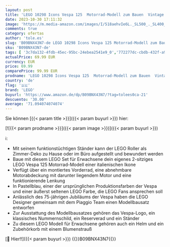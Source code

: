 ```yaml
---
layout: post
title: 'LEGO 10298 Icons Vespa 125  Motorrad-Modell zum Bauen  Vintage Roller aus Italien  Modellbausatz für Erwachsene  Austellungsstück als Zimmer-Deko  Geschenke für Frauen und Männer'
date: 2023-10-30 17:11:32
image: 'https://m.media-amazon.com/images/I/518aehvIe6L._SL500_._SL400_.jpg'
comments: true
category: ofertas
author: 'tole.es'
slug: 'B09BNX43N7-de LEGO 10298 Icons Vespa 125 Motorrad-Modell zum Bauen...'
sku: 'B09BNX43N7-de'
tags: [ '3c7da132-4fdb-45ec-95bc-24ebea2541e9_0','772277dc-cbdb-432f-a915-25a321e9ed8c_0','772277dc-cbdb-432f-a915-25a321e9ed8c_3901','Arborist Merchandising Root','Bauspielzeug & Konstruktionsspielzeug','Bauspielzeugsets','Custom Stores','LEGO','Self Service','Special Features Stores','Spielzeug','Xmas23 Most wanted Toys','lego','🇩🇪', ]
actualPrice: 69.99 EUR
currency: EUR
price: 69.99
comparePrice: 99.99 EUR
prodname: 'LEGO 10298 Icons Vespa 125  Motorrad-Modell zum Bauen  Vintage Roller aus Italien  Modellbausatz für Erwachsene  Austellungsstück als Zimmer-Deko  Geschenke für Frauen und Männer'
country: 'de'
flag: '🇩🇪'
brand: 'LEGO'
buyurl: 'https://www.amazon.de/dp/B09BNX43N7/?tag=tolees0ca-21'
descuento: '30.00'
average: '71.094074074074'
---
```


Sie können [{{< param title >}}]({{< param buyurl >}}) hier:

[![{{< param prodname >}}]({{< param image >}})]({{< param buyurl >}})

ℹ️:

- Mit seinem funktionstüchtigen Ständer kann der LEGO Roller als Zimmer-Deko zu Hause oder im Büro aufgestellt und bewundert werden
- Baue mit diesem LEGO Set für Erwachsene dein eigenes 2-sitziges LEGO Vespa 125 Motorrad-Modell einer italienischen Ikone
- Verfügt über ein montiertes Vorderrad, eine abnehmbare Motorabdeckung mit darunter liegendem Motor und eine funktionierende Lenkung
- In Pastellblau, einer der ursprünglichen Produktionsfarben der Vespa und einer äußerst seltenen LEGO Farbe, die LEGO Fans ansprechen soll
- Anlässlich des 75-jährigen Jubiläums der Vespa haben die LEGO Designer gemeinsam mit dem Piaggio Team einen Modellbausatz entworfen
- Zur Ausstattung des Modellbausatzes gehören das Vespa-Logo, ein klassisches Nummernschild, ein Reserverad und ein Ständer
- Zu diesem LEGO Modell für Erwachsene gehören auch ein Helm und ein Zubehörkorb mit einem Blumenstrauß

[🛒 Hier!!]({{< param buyurl >}})
{{<world>}}B09BNX43N7{{</world>}}
